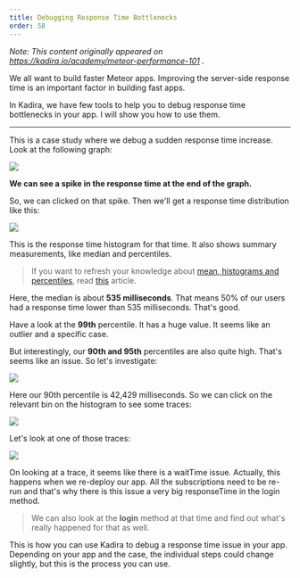 ```yaml
---
title: Debugging Response Time Bottlenecks
order: 58
---
```


_Note: This content originally appeared on https://kadira.io/academy/meteor-performance-101 ._

We all want to build faster Meteor apps. Improving the server-side response time is an important factor in building fast apps.

In Kadira, we have few tools to help you to debug response time bottlenecks in your app. I will show you how to use them.

<hr />

This is a case study where we debug a sudden response time increase. Look at the following graph:

![](https://cldup.com/20W5RBM_2y.png)

**We can see a spike in the response time at the end of the graph.**

So, we can clicked on that spike. Then we'll get a response time distribution like this:

![](https://cldup.com/YwbuYeoXxu.png)

This is the response time histogram for that time. It also shows summary measurements, like median and percentiles.  

> If you want to refresh your knowledge about [mean, histograms and percentiles](/blog/other/mean-histogram-and-percentiles), read [this](/blog/other/mean-histogram-and-percentiles) article.

Here, the median is about **535 milliseconds**. That means 50% of our users had a response time lower than 535 milliseconds. That's good.

Have a look at the **99th** percentile. It has a huge value. It seems like an outlier and a specific case.

But interestingly, our **90th and 95th** percentiles are also quite high. That's seems like an issue. So let's investigate:

![](https://cldup.com/vnYR-SY0i7.png)

Here our 90th percentile is 42,429 milliseconds. So we can click on the relevant bin on the histogram to see some traces:

![](https://cldup.com/Gl34F-06Dt.gif)

Let's look at one of those traces:

![](https://cldup.com/h0tS7GChZb.png)

On looking at a trace, it seems like there is a waitTime issue. Actually, this happens when we re-deploy our app. All the subscriptions need to be re-run and that's why there is this issue a very big responseTime in the login method.

> We can also look at the **login** method at that time and find out what's really happened for that as well.


This is how you can use Kadira to debug a response time issue in your app. Depending on your app and the case, the individual steps could change slightly, but this is the process you can use.
